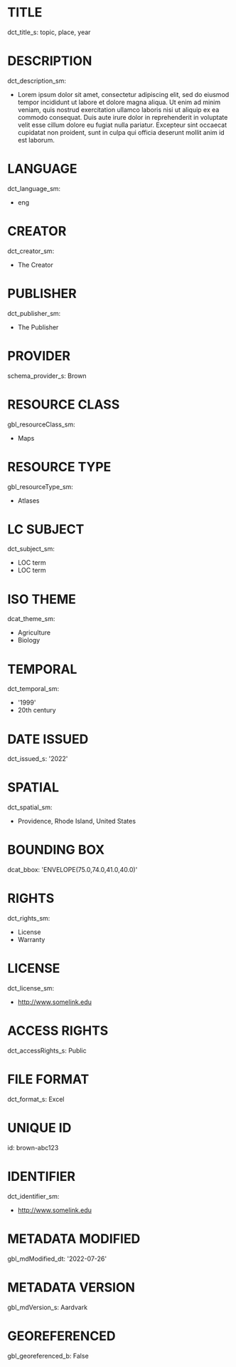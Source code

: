 # TITLE

dct_title_s: topic, place, year

# DESCRIPTION

dct_description_sm: 

- Lorem ipsum dolor sit amet, consectetur adipiscing elit, sed do eiusmod tempor incididunt ut labore et dolore magna aliqua. Ut enim ad minim veniam, quis nostrud exercitation ullamco laboris nisi ut aliquip ex ea commodo consequat. Duis aute irure dolor in reprehenderit in voluptate velit esse cillum dolore eu fugiat nulla pariatur. Excepteur sint occaecat cupidatat non proident, sunt in culpa qui officia deserunt mollit anim id est laborum.

# LANGUAGE

dct_language_sm:

- eng

# CREATOR

dct_creator_sm:

- The Creator

# PUBLISHER

dct_publisher_sm:

- The Publisher

# PROVIDER

schema_provider_s: Brown

# RESOURCE CLASS

gbl_resourceClass_sm: 

- Maps

# RESOURCE TYPE

gbl_resourceType_sm:

- Atlases

# LC SUBJECT

dct_subject_sm:

- LOC term
- LOC term

# ISO THEME

dcat_theme_sm:

- Agriculture
- Biology

# TEMPORAL

dct_temporal_sm:

- '1999'
- 20th century

# DATE ISSUED

dct_issued_s: '2022'

# SPATIAL

dct_spatial_sm:

- Providence, Rhode Island, United States

# BOUNDING BOX

dcat_bbox: 'ENVELOPE(75.0,74.0,41.0,40.0)'

# RIGHTS

dct_rights_sm: 

- License
- Warranty

# LICENSE

dct_license_sm:

- http://www.somelink.edu

# ACCESS RIGHTS

dct_accessRights_s: Public

# FILE FORMAT

dct_format_s: Excel

# UNIQUE ID

id: brown-abc123

# IDENTIFIER

dct_identifier_sm:

- http://www.somelink.edu

# METADATA MODIFIED

gbl_mdModified_dt: '2022-07-26'

# METADATA VERSION

gbl_mdVersion_s: Aardvark

# GEOREFERENCED

gbl_georeferenced_b: False
